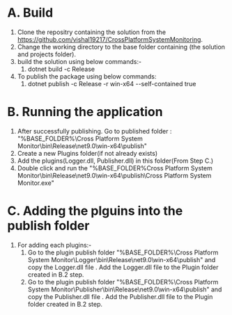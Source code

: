 
#  A. Build
1. Clone the repositry containing the solution from the https://github.com/vishal19217/CrossPlatformSystemMonitoring.
2. Change the working directory to the base folder containing (the solution and projects folder). 
3. build the solution using below commands:- 
    1. dotnet build -c Release
4. To publish the package using below commands:
    1. dotnet publish -c Release -r win-x64 --self-contained true

# B. Running the application
1. After successfully publishing. Go to published folder : "%BASE_FOLDER%\Cross Platform System Monitor\bin\Release\net9.0\win-x64\publish"
2. Create a new Plugins folder(if not already exists)
3. Add the plugins(Logger.dll, Publisher.dll) in this folder(From Step C.)
4. Double click and run the "%BASE_FOLDER%Cross Platform System Monitor\bin\Release\net9.0\win-x64\publish\Cross Platform System Monitor.exe"


# C. Adding the plguins into the publish folder
1. For adding each plugins:- 
    1. Go to the plugin publish folder "%BASE_FOLDER%\Cross Platform System Monitor\Logger\bin\Release\net9.0\win-x64\publish" and copy the Logger.dll file .
       Add the Logger.dll file to the Plugin folder created in B.2 step.
    2. Go to the plugin publish folder "%BASE_FOLDER%\Cross Platform System Monitor\Publisher\bin\Release\net9.0\win-x64\publish" and copy the Publisher.dll file .
       Add the Publisher.dll file to the Plugin folder created in B.2 step.

     
